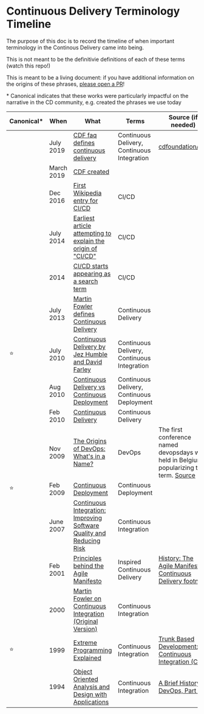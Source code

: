 # Continuous Delivery Terminology Timeline

The purpose of this doc is to record the timeline of when important terminology in
the Continous Delivery came into being.

This is not meant to be the definitivie definitions of each of these terms (watch
this repo!)

This is meant to be a living document: if you have additional information on the
origins of these phrases, [please open a PR](CONTRIBUTING.md)!

\* Canonical indicates that these works were particularly impactful on the narrative
   in the CD community, e.g. created the phrases we use today

| Canonical\* | When | What | Terms | Source (if needed) |
| ----------- | ---- | ---- | ----- |--------------------|
|    | July 2019 | [CDF faq defines continuous delivery](https://github.com/cdfoundation/faq#what-is-continuous-delivery-cd) | Continuous Delivery, Continuous Integration | [cdfoundation/faq](https://github.com/cdfoundation/faq/commit/e1c2ea472284422ff300c948f13fb37de528d926)|
|    | March 2019 | [CDF created](https://cd.foundation/announcement/2019/03/12/the-linux-foundation-announces-new-foundation-to-support-continuous-delivery-collaboration/) | | |
|    | Dec 2016 | [First Wikipedia entry for CI/CD](https://en.wikipedia.org/w/index.php?title=CI/CD&oldid=756752283) | CI/CD | |
|    | July 2014 | [Earliest article attempting to explain the origin of "CI/CD"](https://blogs.oracle.com/ravello/continuous-integration-deployment-test-automation) | CI/CD | |
|    | 2014 | [CI/CD starts appearing as a search term](https://trends.google.com/trends/explore?date=all&q=ci%2Fcd) | CI/CD | |
|    | July 2013 | [Martin Fowler defines Continuous Delivery](https://www.martinfowler.com/bliki/ContinuousDelivery.html) | Continuous Delivery ||
| ⭐ | July 2010   | [Continuous Delivery by Jez Humble and David Farley](https://www.oreilly.com/library/view/continuous-delivery-reliable/9780321670250/) | Continuous Delivery, Continuous Integration |
|    | Aug 2010 | [Continuous Delivery vs Continuous Deployment](https://continuousdelivery.com/2010/08/continuous-delivery-vs-continuous-deployment/) | Continuous Delivery, Continuous Deployment ||
|    | Feb 2010 | [Continuous Delivery](https://continuousdelivery.com/2010/02/continuous-delivery/) | Continuous Delivery ||
|    | Nov 2009 | [The Origins of DevOps: What's in a Name?](https://devops.com/the-origins-of-devops-whats-in-a-name/) | DevOps | The first conference named devopsdays was held in Belgium, popularizing the term. [Source](https://devopsdays.org/blog/2009/11/11/devopsdays-2009-belgium-a-great-success/)|
| ⭐ | Feb 2009 | [Continuous Deployment](http://timothyfitz.com/2009/02/08/continuous-deployment/) | Continuous Deployment ||
|    | June 2007  | [Continuous Integration: Improving Software Quality and Reducing Risk](https://www.oreilly.com/library/view/continuous-integration-improving/9780321336385/) | Continuous Integration ||
|    | Feb 2001 | [Principles behind the Agile Manifesto](http://agilemanifesto.org/principles.html) | Inspired Continuous Delivery | [History: The Agile Manifesto](https://agilemanifesto.org/history.html), [Continuous Delivery footnote](https://continuousdelivery.com/2010/02/continuous-delivery/#1)|
|    | 2000 | [Martin Fowler on Continuous Integration (Original Version)](https://martinfowler.com/articles/originalContinuousIntegration.html) | Continuous Integration ||
| ⭐ | 1999 | [Extreme Programming Explained](https://learning.oreilly.com/library/view/extreme-programming-explained/0201616416/) | Continuous Integration | [Trunk Based Development: Continuous Integration (CI)](https://trunkbaseddevelopment.com/continuous-integration/)|
|    | 1994 | [Object Oriented Analysis and Design with Applications](https://www.pearson.com/us/higher-education/program/Booch-Object-Oriented-Analysis-and-Design-with-Applications-3rd-Edition/PGM311798.html)| Continuous Integration | [A Brief History of DevOps, Part III](https://circleci.com/blog/a-brief-history-of-devops-part-iii-automated-testing-and-continuous-integration/) |
